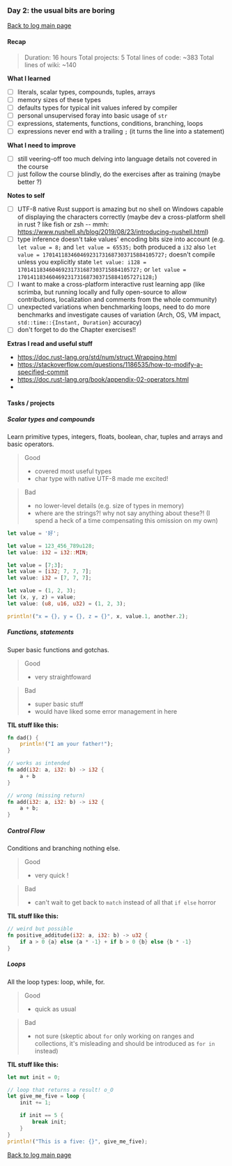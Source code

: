 ### Day 2: the usual bits are boring

[Back to log main page](../rustlang-learn.md)

#### Recap

> Duration: 16 hours
> Total projects: 5
> Total lines of code: ~383
> Total lines of wiki: ~140

**What I learned**

- [ ] literals, scalar types, compounds, tuples, arrays
- [ ] memory sizes of these types
- [ ] defaults types for typical init values infered by compiler
- [ ] personal unsupervised foray into basic usage of ```str```
- [ ] expressions, statements, functions, conditions, branching, loops
- [ ] expressions never end with a trailing ```;``` (it turns the line into a statement)

**What I need to improve**

- [ ] still veering-off too much delving into language details not covered in the course
- [ ] just follow the course blindly, do the exercises after as training (maybe better ?)

**Notes to self**

- [ ] UTF-8 native Rust support is amazing but no shell on Windows capable of displaying the characters correctly (maybe dev a cross-platform shell in rust ? like fish or zsh -- mmh: https://www.nushell.sh/blog/2019/08/23/introducing-nushell.html)
- [ ] type inference doesn't take values' encoding bits size into account (e.g. ```let value = 8;``` and ```let value = 65535;``` both produced a ```i32``` also ```let value = 170141183460469231731687303715884105727;``` doesn't compile unless you explicitly state ```let value: i128 = 170141183460469231731687303715884105727;``` or ```let value = 170141183460469231731687303715884105727i128;```)
- [ ] I want to make a cross-platform interactive rust learning app (like scrimba, but running locally and fully open-source to allow contributions, localization and comments from the whole community)
- [ ] unexpected variations when benchmarking loops, need to do more benchmarks and investigate causes of variation (Arch, OS, VM impact, ```std::time::{Instant, Duration}``` accuracy)
- [ ] don't forget to do the Chapter exercises!!

**Extras I read and useful stuff**

- https://doc.rust-lang.org/std/num/struct.Wrapping.html
- https://stackoverflow.com/questions/1186535/how-to-modify-a-specified-commit
- https://doc.rust-lang.org/book/appendix-02-operators.html
- 

#### Tasks / projects

##### Scalar types and compounds

Learn primitive types, integers, floats, boolean, char, tuples and arrays and basic operators.

> Good
> - covered most useful types
> - char type with native UTF-8 made me excited!

> Bad
> - no lower-level details (e.g. size of types in memory)
> - where are the strings?! why not say anything about these?! (I spend a heck of a time compensating this omission on my own)

```rust
let value = '好';

let value = 123_456_789u128;
let value: i32 = i32::MIN;

let value = [7;3];
let value = [i32; 7, 7, 7];
let value: i32 = [7, 7, 7];

let value = (1, 2, 3);
let (x, y, z) = value;
let value: (u8, u16, u32) = (1, 2, 3);

println!("x = {}, y = {}, z = {}", x, value.1, another.2);
```

##### Functions, statements

Super basic functions and gotchas.

> Good
> - very straightfoward

> Bad
> - super basic stuff
> - would have liked some error management in here

**TIL stuff like this:**

```rust
fn dad() {
    println!("I am your father!");
}

// works as intended
fn add(i32: a, i32: b) -> i32 {
    a + b
}

// wrong (missing return)
fn add(i32: a, i32: b) -> i32 {
    a + b;
}
```

##### Control Flow

Conditions and branching nothing else.

> Good
> - very quick !

> Bad
> - can't wait to get back to ```match``` instead of all that ```if else``` horror

**TIL stuff like this:**

```rust
// weird but possible
fn positive_additude(i32: a, i32: b) -> u32 {
    if a > 0 {a} else {a * -1} + if b > 0 {b} else {b * -1}
}

```

##### Loops

All the loop types: loop, while, for.

> Good
> - quick as usual

> Bad
> - not sure (skeptic about ```for``` only working on ranges and collections, it's misleading and should be introduced as ```for in``` instead)

**TIL stuff like this:**

```rust
let mut init = 0;

// loop that returns a result! o_O
let give_me_five = loop {
    init += 1;

    if init == 5 {
        break init;
    }
}
println!("This is a five: {}", give_me_five);
```

[Back to log main page](../rustlang-learn.md)